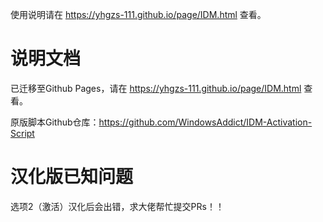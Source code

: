 使用说明请在 https://yhgzs-111.github.io/page/IDM.html 查看。

# 说明文档

已迁移至Github Pages，请在 https://yhgzs-111.github.io/page/IDM.html 查看。

原版脚本Github仓库：https://github.com/WindowsAddict/IDM-Activation-Script

# 汉化版已知问题

选项2（激活）汉化后会出错，求大佬帮忙提交PRs！！
